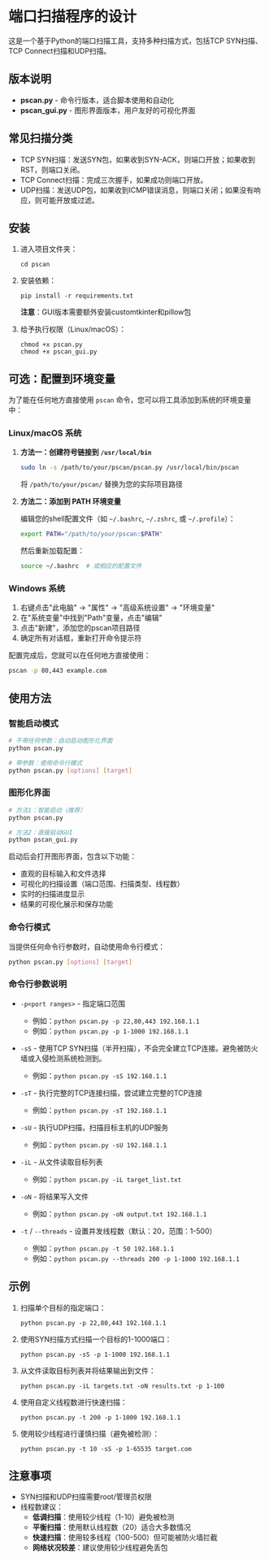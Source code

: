 # 端口扫描程序的设计

这是一个基于Python的端口扫描工具，支持多种扫描方式，包括TCP SYN扫描、TCP Connect扫描和UDP扫描。

## 版本说明

- **pscan.py** - 命令行版本，适合脚本使用和自动化
- **pscan_gui.py** - 图形界面版本，用户友好的可视化界面

## 常见扫描分类

- TCP SYN扫描：发送SYN包，如果收到SYN-ACK，则端口开放；如果收到RST，则端口关闭。
- TCP Connect扫描：完成三次握手，如果成功则端口开放。
- UDP扫描：发送UDP包，如果收到ICMP错误消息，则端口关闭；如果没有响应，则可能开放或过滤。

## 安装

1. 进入项目文件夹：
   ```
   cd pscan
   ```

2. 安装依赖：
   ```
   pip install -r requirements.txt
   ```
   
   **注意**：GUI版本需要额外安装customtkinter和pillow包

3. 给予执行权限（Linux/macOS）：
   ```
   chmod +x pscan.py
   chmod +x pscan_gui.py
   ```

## 可选：配置到环境变量

为了能在任何地方直接使用 `pscan` 命令，您可以将工具添加到系统的环境变量中：

### Linux/macOS 系统

1. **方法一：创建符号链接到 `/usr/local/bin`**
   ```bash
   sudo ln -s /path/to/your/pscan/pscan.py /usr/local/bin/pscan
   ```
   将 `/path/to/your/pscan/` 替换为您的实际项目路径

2. **方法二：添加到 PATH 环境变量**
   
   编辑您的shell配置文件（如 `~/.bashrc`, `~/.zshrc`, 或 `~/.profile`）：
   ```bash
   export PATH="/path/to/your/pscan:$PATH"
   ```
   然后重新加载配置：
   ```bash
   source ~/.bashrc  # 或相应的配置文件
   ```

### Windows 系统

1. 右键点击"此电脑" → "属性" → "高级系统设置" → "环境变量"
2. 在"系统变量"中找到"Path"变量，点击"编辑"
3. 点击"新建"，添加您的pscan项目路径
4. 确定所有对话框，重新打开命令提示符

配置完成后，您就可以在任何地方直接使用：
```bash
pscan -p 80,443 example.com
```

## 使用方法

### 智能启动模式

```bash
# 不带任何参数：自动启动图形化界面
python pscan.py

# 带参数：使用命令行模式
python pscan.py [options] [target]
```

### 图形化界面

```bash
# 方法1：智能启动（推荐）
python pscan.py

# 方法2：直接启动GUI
python pscan_gui.py
```

启动后会打开图形界面，包含以下功能：
- 直观的目标输入和文件选择
- 可视化的扫描设置（端口范围、扫描类型、线程数）
- 实时的扫描进度显示
- 结果的可视化展示和保存功能

### 命令行模式

当提供任何命令行参数时，自动使用命令行模式：

```bash
python pscan.py [options] [target]
```

### 命令行参数说明

- `-p<port ranges>` - 指定端口范围
  - 例如：`python pscan.py -p 22,80,443 192.168.1.1`
  - 例如：`python pscan.py -p 1-1000 192.168.1.1`

- `-sS` - 使用TCP SYN扫描（半开扫描），不会完全建立TCP连接。避免被防火墙或入侵检测系统检测到。
  - 例如：`python pscan.py -sS 192.168.1.1`

- `-sT` - 执行完整的TCP连接扫描，尝试建立完整的TCP连接
  - 例如：`python pscan.py -sT 192.168.1.1`

- `-sU` - 执行UDP扫描，扫描目标主机的UDP服务
  - 例如：`python pscan.py -sU 192.168.1.1`

- `-iL` - 从文件读取目标列表
  - 例如：`python pscan.py -iL target_list.txt`

- `-oN` - 将结果写入文件
  - 例如：`python pscan.py -oN output.txt 192.168.1.1`

- `-t` / `--threads` - 设置并发线程数（默认：20，范围：1-500）
  - 例如：`python pscan.py -t 50 192.168.1.1`
  - 例如：`python pscan.py --threads 200 -p 1-1000 192.168.1.1`

## 示例

1. 扫描单个目标的指定端口：
   ```
   python pscan.py -p 22,80,443 192.168.1.1
   ```

2. 使用SYN扫描方式扫描一个目标的1-1000端口：
   ```
   python pscan.py -sS -p 1-1000 192.168.1.1
   ```

3. 从文件读取目标列表并将结果输出到文件：
   ```
   python pscan.py -iL targets.txt -oN results.txt -p 1-100
   ```

4. 使用自定义线程数进行快速扫描：
   ```
   python pscan.py -t 200 -p 1-1000 192.168.1.1
   ```

5. 使用较少线程进行谨慎扫描（避免被检测）：
   ```
   python pscan.py -t 10 -sS -p 1-65535 target.com
   ```

## 注意事项

- SYN扫描和UDP扫描需要root/管理员权限
- 线程数建议：
  - **低调扫描**：使用较少线程（1-10）避免被检测
  - **平衡扫描**：使用默认线程数（20）适合大多数情况
  - **快速扫描**：使用较多线程（100-500）但可能被防火墙拦截
  - **网络状况较差**：建议使用较少线程避免丢包

